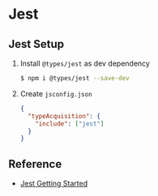 # Jest

## Jest Setup

1. Install `@types/jest` as dev dependency

   ```bash
   $ npm i @types/jest --save-dev
   ```

2. Create `jsconfig.json`

   ```json
   {
     "typeAcquisition": {
       "include": ["jest"]
     }
   }
   ```

## Reference

- [Jest Getting Started](https://jestjs.io/docs/getting-started)
